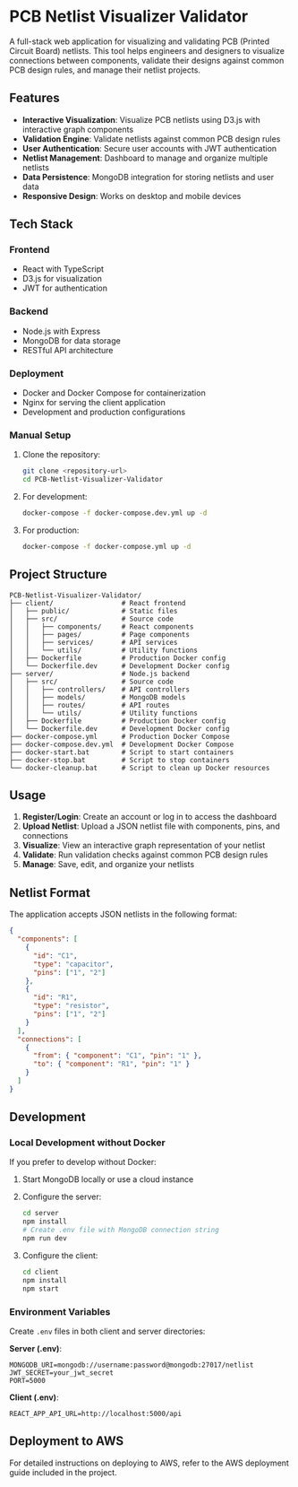 # PCB Netlist Visualizer Validator

A full-stack web application for visualizing and validating PCB (Printed Circuit Board) netlists. This tool helps engineers and designers to visualize connections between components, validate their designs against common PCB design rules, and manage their netlist projects.

## Features

- **Interactive Visualization**: Visualize PCB netlists using D3.js with interactive graph components
- **Validation Engine**: Validate netlists against common PCB design rules
- **User Authentication**: Secure user accounts with JWT authentication
- **Netlist Management**: Dashboard to manage and organize multiple netlists
- **Data Persistence**: MongoDB integration for storing netlists and user data
- **Responsive Design**: Works on desktop and mobile devices

## Tech Stack

### Frontend

- React with TypeScript
- D3.js for visualization
- JWT for authentication

### Backend

- Node.js with Express
- MongoDB for data storage
- RESTful API architecture

### Deployment

- Docker and Docker Compose for containerization
- Nginx for serving the client application
- Development and production configurations

### Manual Setup

1. Clone the repository:

   ```bash
   git clone <repository-url>
   cd PCB-Netlist-Visualizer-Validator
   ```

2. For development:

   ```bash
   docker-compose -f docker-compose.dev.yml up -d
   ```

3. For production:
   ```bash
   docker-compose -f docker-compose.yml up -d
   ```

## Project Structure

```
PCB-Netlist-Visualizer-Validator/
├── client/                 # React frontend
│   ├── public/             # Static files
│   ├── src/                # Source code
│   │   ├── components/     # React components
│   │   ├── pages/          # Page components
│   │   ├── services/       # API services
│   │   └── utils/          # Utility functions
│   ├── Dockerfile          # Production Docker config
│   └── Dockerfile.dev      # Development Docker config
├── server/                 # Node.js backend
│   ├── src/                # Source code
│   │   ├── controllers/    # API controllers
│   │   ├── models/         # MongoDB models
│   │   ├── routes/         # API routes
│   │   └── utils/          # Utility functions
│   ├── Dockerfile          # Production Docker config
│   └── Dockerfile.dev      # Development Docker config
├── docker-compose.yml      # Production Docker Compose
├── docker-compose.dev.yml  # Development Docker Compose
├── docker-start.bat        # Script to start containers
├── docker-stop.bat         # Script to stop containers
└── docker-cleanup.bat      # Script to clean up Docker resources
```

## Usage

1. **Register/Login**: Create an account or log in to access the dashboard
2. **Upload Netlist**: Upload a JSON netlist file with components, pins, and connections
3. **Visualize**: View an interactive graph representation of your netlist
4. **Validate**: Run validation checks against common PCB design rules
5. **Manage**: Save, edit, and organize your netlists

## Netlist Format

The application accepts JSON netlists in the following format:

```json
{
  "components": [
    {
      "id": "C1",
      "type": "capacitor",
      "pins": ["1", "2"]
    },
    {
      "id": "R1",
      "type": "resistor",
      "pins": ["1", "2"]
    }
  ],
  "connections": [
    {
      "from": { "component": "C1", "pin": "1" },
      "to": { "component": "R1", "pin": "1" }
    }
  ]
}
```

## Development

### Local Development without Docker

If you prefer to develop without Docker:

1. Start MongoDB locally or use a cloud instance
2. Configure the server:

   ```bash
   cd server
   npm install
   # Create .env file with MongoDB connection string
   npm run dev
   ```

3. Configure the client:
   ```bash
   cd client
   npm install
   npm start
   ```

### Environment Variables

Create `.env` files in both client and server directories:

**Server (.env)**:

```
MONGODB_URI=mongodb://username:password@mongodb:27017/netlist
JWT_SECRET=your_jwt_secret
PORT=5000
```

**Client (.env)**:

```
REACT_APP_API_URL=http://localhost:5000/api
```

## Deployment to AWS

For detailed instructions on deploying to AWS, refer to the AWS deployment guide included in the project.
